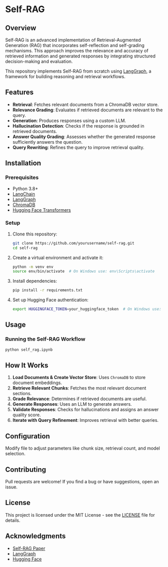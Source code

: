 # Self-RAG

## Overview
Self-RAG is an advanced implementation of Retrieval-Augmented Generation (RAG) that incorporates self-reflection and self-grading mechanisms. This approach improves the relevance and accuracy of retrieved information and generated responses by integrating structured decision-making and evaluation.

This repository implements Self-RAG from scratch using [LangGraph](https://langchain-ai.github.io/langgraph/), a framework for building reasoning and retrieval workflows.

## Features
- **Retrieval**: Fetches relevant documents from a ChromaDB vector store.
- **Relevance Grading**: Evaluates if retrieved documents are relevant to the query.
- **Generation**: Produces responses using a custom LLM.
- **Hallucination Detection**: Checks if the response is grounded in retrieved documents.
- **Answer Quality Grading**: Assesses whether the generated response sufficiently answers the question.
- **Query Rewriting**: Refines the query to improve retrieval quality.

## Installation
### Prerequisites
- Python 3.8+
- [LangChain](https://python.langchain.com/)
- [LangGraph](https://github.com/langchain-ai/langgraph)
- [ChromaDB](https://github.com/chroma-core/chroma)
- [Hugging Face Transformers](https://huggingface.co/docs/transformers/)

### Setup
1. Clone this repository:
   ```sh
   git clone https://github.com/yourusername/self-rag.git
   cd self-rag
   ```
2. Create a virtual environment and activate it:
   ```sh
   python -m venv env
   source env/bin/activate  # On Windows use: env\Scripts\activate
   ```
3. Install dependencies:
   ```sh
   pip install -r requirements.txt
   ```
4. Set up Hugging Face authentication:
   ```sh
   export HUGGINGFACE_TOKEN=your_huggingface_token  # On Windows use: set HUGGINGFACE_TOKEN=your_huggingface_token
   ```

## Usage
### Running the Self-RAG Workflow
```sh
python self_rag.ipynb
```

## How It Works
1. **Load Documents & Create Vector Store**: Uses `ChromaDB` to store document embeddings.
2. **Retrieve Relevant Chunks**: Fetches the most relevant document sections.
3. **Grade Relevance**: Determines if retrieved documents are useful.
4. **Generate Responses**: Uses an LLM to generate answers.
5. **Validate Responses**: Checks for hallucinations and assigns an answer quality score.
6. **Iterate with Query Refinement**: Improves retrieval with better queries.

## Configuration
Modify file to adjust parameters like chunk size, retrieval count, and model selection.

## Contributing
Pull requests are welcome! If you find a bug or have suggestions, open an issue.

## License
This project is licensed under the MIT License - see the [LICENSE](LICENSE) file for details.

## Acknowledgments
- [Self-RAG Paper](https://arxiv.org/abs/2310.11511)
- [LangGraph](https://langchain-ai.github.io/langgraph/)
- [Hugging Face](https://huggingface.co/)

